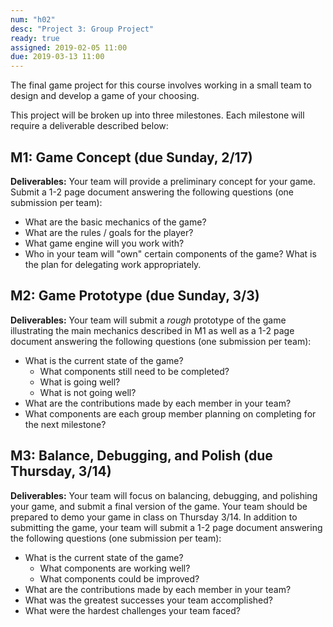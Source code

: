 ```yaml
---
num: "h02"
desc: "Project 3: Group Project"
ready: true
assigned: 2019-02-05 11:00
due: 2019-03-13 11:00
---
```


The final game project for this course involves working in a small team to design and develop a game of your choosing.

This project will be broken up into three milestones. Each milestone will require a deliverable described below:

## M1: Game Concept (due Sunday, 2/17)

<b>Deliverables:</b> Your team will provide a preliminary concept for your game. Submit a 1-2 page document answering the following questions (one submission per team):
* What are the basic mechanics of the game? 
* What are the rules / goals for the player?
* What game engine will you work with?
* Who in your team will "own" certain components of the game? What is the plan for delegating work appropriately.

## M2: Game Prototype (due Sunday, 3/3)

<b>Deliverables:</b> Your team will submit a <i>rough</i> prototype of the game illustrating the main mechanics described in M1 as well as a 1-2 page document answering the following questions (one submission per team):

* What is the current state of the game?
	* What components still need to be completed?
	* What is going well?
	* What is not going well?
* What are the contributions made by each member in your team?
* What components are each group member planning on completing for the next milestone?

## M3: Balance, Debugging, and Polish (due Thursday, 3/14)

<b>Deliverables:</b> Your team will focus on balancing, debugging, and polishing your game, and submit a final version of the game. Your team should be prepared to demo your game in class on Thursday 3/14. In addition to submitting the game, your team will submit a 1-2 page document answering the following questions (one submission per team):

* What is the current state of the game?
	* What components are working well?
	* What components could be improved?
* What are the contributions made by each member in your team?
* What was the greatest successes your team accomplished?
* What were the hardest challenges your team faced?

